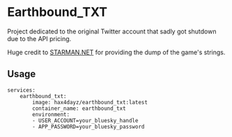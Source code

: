 # Earthbound_TXT

Project dedicated to the original Twitter account that sadly got shutdown due to the API pricing. 

Huge credit to [STARMAN.NET](https://starmen.net/mother2/gameinfo/script/) for providing the dump of the game's strings.

## Usage

```docker-compose
services:
    earthbound_txt:
        image: hax4dayz/earthbound_txt:latest
        container_name: earthbound_txt
        environment:
        - USER_ACCOUNT=your_bluesky_handle
        - APP_PASSWORD=your_bluesky_password
```
